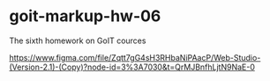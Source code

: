 # goit-markup-hw-06
The sixth homework on GoIT cources

https://www.figma.com/file/Zqtt7gG4sH3RHbaNiPAacP/Web-Studio-(Version-2.1)-(Copy)?node-id=3%3A7030&t=QrMJBnfhLjtN9NaE-0
